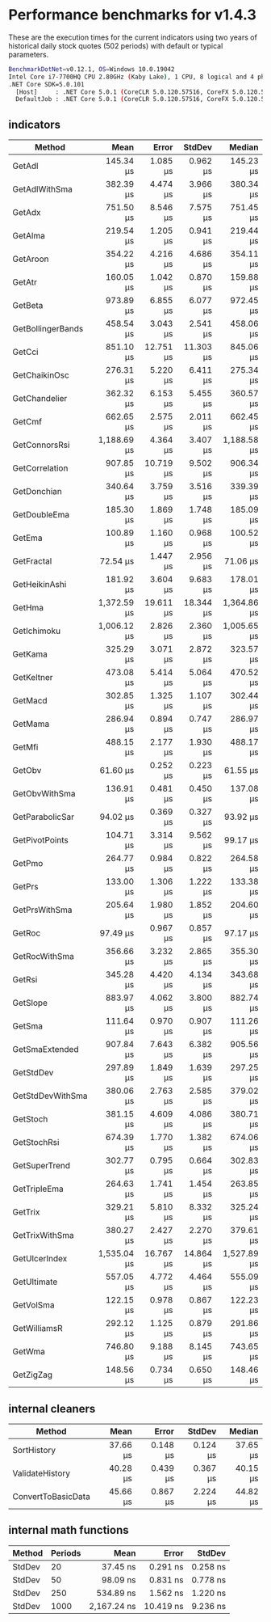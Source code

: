 # Performance benchmarks for v1.4.3

These are the execution times for the current indicators using two years of historical daily stock quotes (502 periods) with default or typical parameters.

``` bash
BenchmarkDotNet=v0.12.1, OS=Windows 10.0.19042
Intel Core i7-7700HQ CPU 2.80GHz (Kaby Lake), 1 CPU, 8 logical and 4 physical cores
.NET Core SDK=5.0.101
  [Host]     : .NET Core 5.0.1 (CoreCLR 5.0.120.57516, CoreFX 5.0.120.57516), X64 RyuJIT
  DefaultJob : .NET Core 5.0.1 (CoreCLR 5.0.120.57516, CoreFX 5.0.120.57516), X64 RyuJIT
```

## indicators

|                   Method |        Mean |     Error |    StdDev |      Median |
|------------------------- |------------:|----------:|----------:|------------:|
|                   GetAdl |   145.34 μs |  1.085 μs |  0.962 μs |   145.23 μs |
|            GetAdlWithSma |   382.39 μs |  4.474 μs |  3.966 μs |   380.34 μs |
|                   GetAdx |   751.50 μs |  8.546 μs |  7.575 μs |   751.45 μs |
|                  GetAlma |   219.54 μs |  1.205 μs |  0.941 μs |   219.44 μs |
|                 GetAroon |   354.22 μs |  4.216 μs |  4.686 μs |   354.11 μs |
|                   GetAtr |   160.05 μs |  1.042 μs |  0.870 μs |   159.88 μs |
|                  GetBeta |   973.89 μs |  6.855 μs |  6.077 μs |   972.45 μs |
|        GetBollingerBands |   458.54 μs |  3.043 μs |  2.541 μs |   458.06 μs |
|                   GetCci |   851.10 μs | 12.751 μs | 11.303 μs |   845.06 μs |
|            GetChaikinOsc |   276.31 μs |  5.220 μs |  6.411 μs |   275.34 μs |
|            GetChandelier |   362.32 μs |  6.153 μs |  5.455 μs |   360.57 μs |
|                   GetCmf |   662.65 μs |  2.575 μs |  2.011 μs |   662.45 μs |
|            GetConnorsRsi | 1,188.69 μs |  4.364 μs |  3.407 μs | 1,188.58 μs |
|           GetCorrelation |   907.85 μs | 10.719 μs |  9.502 μs |   906.34 μs |
|              GetDonchian |   340.64 μs |  3.759 μs |  3.516 μs |   339.39 μs |
|             GetDoubleEma |   185.30 μs |  1.869 μs |  1.748 μs |   185.09 μs |
|                   GetEma |   100.89 μs |  1.160 μs |  0.968 μs |   100.52 μs |
|               GetFractal |    72.54 μs |  1.447 μs |  2.956 μs |    71.06 μs |
|            GetHeikinAshi |   181.92 μs |  3.604 μs |  9.683 μs |   178.01 μs |
|                   GetHma | 1,372.59 μs | 19.611 μs | 18.344 μs | 1,364.86 μs |
|              GetIchimoku | 1,006.12 μs |  2.826 μs |  2.360 μs | 1,005.65 μs |
|                  GetKama |   325.29 μs |  3.071 μs |  2.872 μs |   323.57 μs |
|               GetKeltner |   473.08 μs |  5.414 μs |  5.064 μs |   470.52 μs |
|                  GetMacd |   302.85 μs |  1.325 μs |  1.107 μs |   302.44 μs |
|                  GetMama |   286.94 μs |  0.894 μs |  0.747 μs |   286.97 μs |
|                   GetMfi |   488.15 μs |  2.177 μs |  1.930 μs |   488.17 μs |
|                   GetObv |    61.60 μs |  0.252 μs |  0.223 μs |    61.55 μs |
|            GetObvWithSma |   136.91 μs |  0.481 μs |  0.450 μs |   137.08 μs |
|          GetParabolicSar |    94.02 μs |  0.369 μs |  0.327 μs |    93.92 μs |
|           GetPivotPoints |   104.71 μs |  3.314 μs |  9.562 μs |    99.17 μs |
|                   GetPmo |   264.77 μs |  0.984 μs |  0.822 μs |   264.58 μs |
|                   GetPrs |   133.00 μs |  1.306 μs |  1.222 μs |   133.38 μs |
|            GetPrsWithSma |   205.64 μs |  1.980 μs |  1.852 μs |   204.60 μs |
|                   GetRoc |    97.49 μs |  0.967 μs |  0.857 μs |    97.17 μs |
|            GetRocWithSma |   356.66 μs |  3.232 μs |  2.865 μs |   355.30 μs |
|                   GetRsi |   345.28 μs |  4.420 μs |  4.134 μs |   343.68 μs |
|                 GetSlope |   883.97 μs |  4.062 μs |  3.800 μs |   882.74 μs |
|                   GetSma |   111.64 μs |  0.970 μs |  0.907 μs |   111.26 μs |
|           GetSmaExtended |   907.84 μs |  7.643 μs |  6.382 μs |   905.56 μs |
|                GetStdDev |   297.89 μs |  1.849 μs |  1.639 μs |   297.25 μs |
|         GetStdDevWithSma |   380.06 μs |  2.763 μs |  2.585 μs |   379.02 μs |
|                 GetStoch |   381.15 μs |  4.609 μs |  4.086 μs |   380.71 μs |
|              GetStochRsi |   674.39 μs |  1.770 μs |  1.382 μs |   674.06 μs |
|            GetSuperTrend |   302.77 μs |  0.795 μs |  0.664 μs |   302.83 μs |
|             GetTripleEma |   264.63 μs |  1.741 μs |  1.454 μs |   263.85 μs |
|                  GetTrix |   329.21 μs |  5.810 μs |  8.332 μs |   325.24 μs |
|           GetTrixWithSma |   380.27 μs |  2.427 μs |  2.270 μs |   379.61 μs |
|            GetUlcerIndex | 1,535.04 μs | 16.767 μs | 14.864 μs | 1,527.89 μs |
|              GetUltimate |   557.05 μs |  4.772 μs |  4.464 μs |   555.09 μs |
|                GetVolSma |   122.15 μs |  0.978 μs |  0.867 μs |   122.23 μs |
|             GetWilliamsR |   292.12 μs |  1.125 μs |  0.879 μs |   291.86 μs |
|                   GetWma |   746.80 μs |  9.188 μs |  8.145 μs |   743.65 μs |
|                GetZigZag |   148.56 μs |  0.734 μs |  0.650 μs |   148.46 μs |

## internal cleaners

|             Method |     Mean |    Error |   StdDev |   Median |
|------------------- |---------:|---------:|---------:|---------:|
|        SortHistory | 37.66 μs | 0.148 μs | 0.124 μs | 37.65 μs |
|    ValidateHistory | 40.28 μs | 0.439 μs | 0.367 μs | 40.15 μs |
| ConvertToBasicData | 45.66 μs | 0.867 μs | 2.224 μs | 44.82 μs |

## internal math functions

| Method | Periods |        Mean |     Error |   StdDev |
|------- |-------- |------------:|----------:|---------:|
| StdDev |      20 |    37.45 ns |  0.291 ns | 0.258 ns |
| StdDev |      50 |    98.09 ns |  0.831 ns | 0.778 ns |
| StdDev |     250 |   534.89 ns |  1.562 ns | 1.220 ns |
| StdDev |    1000 | 2,167.24 ns | 10.419 ns | 9.236 ns |
